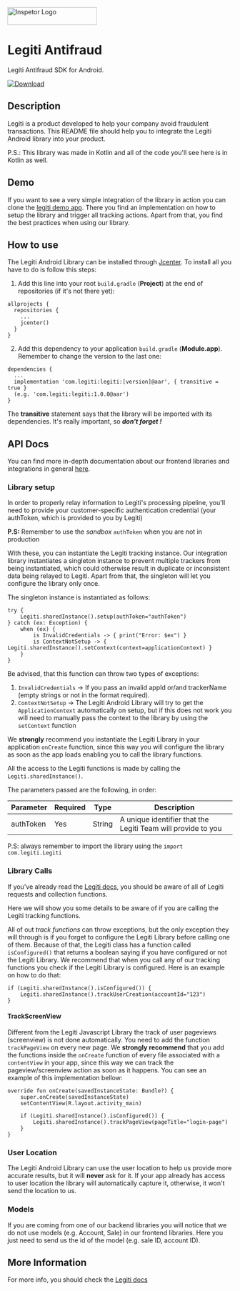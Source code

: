
<p>
 <img src="https://inspetor-assets.s3-sa-east-1.amazonaws.com/images/inspetor-logo.png" width="200" height="40" alt="Inspetor Logo">
</p>

# Legiti Antifraud
Legiti Antifraud SDK for Android.

[ ![Download](https://api.bintray.com/packages/legiti/legiti-android/legiti/images/download.svg) ](https://bintray.com/legiti/legiti-android/legiti/_latestVersion)

## Description
Legiti is a product developed to help your company avoid fraudulent transactions. This README file should help you to integrate the Legiti Android library into your product. 

P.S.: This library was made in Kotlin and all of the code you'll see here is in Kotlin as well.

## Demo
If you want to see a very simple integration of the library in action you can clone the [legiti demo app](https://github.com/legiti/legiti-android-demo-app). There you find an implementation on how to setup the library and trigger all tracking actions. Apart from that, you find the best practices when using our library.

## How to use
The Legiti Android Library can be installed through [Jcenter](https://jcenter.bintray.com/). To install all you have to do is follow this steps:

1. Add this line into your root `build.gradle` (**Project**) at the end of repositories (if it's not there yet):
```
allprojects {
  repositories {
    ...
    jcenter()
  }
}
```
2. Add this dependency to your application `build.gradle` (**Module.app**). Remember to change the version to the last one:
```
dependencies {
  ...
  implementation 'com.legiti:legiti:[version]@aar', { transitive = true }
  (e.g. 'com.legiti:legiti:1.0.0@aar')
}
```

The **transitive** statement says that the library will be imported with its dependencies. It's really important, so ***don't forget !***

## API Docs
You can find more in-depth documentation about our frontend libraries and integrations in general [here](https://docs.legiti.com).

### Library setup
In order to properly relay information to Legiti's processing pipeline, you'll need to provide your customer-specific authentication credential (your authToken, which is provided to you by Legiti)

**P.S:** Remember to use the *sandbox* `authToken` when you are not in production

With these, you can instantiate the Legiti tracking instance. Our integration library instantiates a singleton instance to prevent multiple trackers from being instantiated, which could otherwise result in duplicate or inconsistent data being relayed to Legiti. Apart from that, the singleton will let you configure the library only once.

The singleton instance is instantiated as follows:

```
try {
    Legiti.sharedInstance().setup(authToken="authToken")
} catch (ex: Exception) {
    when (ex) {
        is InvalidCredentials -> { print("Error: $ex") }
        is ContextNotSetup -> { Legiti.sharedInstance().setContext(context=applicationContext) }
    }
}
```

Be advised, that this function can throw two types of exceptions:

1. `InvalidCredentials` -> If you pass an invalid appId or/and trackerName (empty strings or not in the format required).
2. `ContextNotSetup` -> The Legiti Android Library will try to get the `ApplicationContext` automatically on setup, but if this does not work you will need to manually pass the context to the library by using the `setContext` function

We **strongly** recommend you instantiate the Legiti Library in your application `onCreate` function, since this way you will configure the library as soon as the app loads enabling you to call the library functions.

All the access to the Legiti functions is made by calling the `Legiti.sharedInstance()`.

The parameters passed are the following, in order:

Parameter | Required | Type | Description
--------- | -------- | ---- | -----------
authToken       | Yes | String  | A unique identifier that the Legiti Team will provide to you

P.S: always remember to import the library using the `import com.legiti.Legiti`

### Library Calls
If you've already read the [Legiti docs](https://docs.legiti.com), you should be aware of all of Legiti requests and collection functions.

Here we will show you some details to be aware of if you are calling the Legiti tracking functions.

All of out *track functions* can throw exceptions, but the only exception they will through is if you forget to configure the Legiti Library before calling one of them. Because of that, the Legiti class has a function called `isConfigured()` that returns a boolean saying if you have configured or not the Legiti Library. We recommend that when you call any of our tracking functions you check if the Legiti Library is configured. Here is an example on how to do that:

```
if (Legiti.sharedInstance().isConfigured()) {
    Legiti.sharedInstance().trackUserCreation(accountId="123")
}
```

#### TrackScreenView
Different from the Legiti Javascript Library the track of user pageviews (screenview) is not done automatically. You need to add the function `trackPageView` on every new page.
We **strongly recommend** that you add the functions inside the `onCreate` function of every file associated with a `contentView` in your app, since this way we can track the pageview/screenview action as soon as it happens. You can see an example of this implementation bellow:

```
override fun onCreate(savedInstanceState: Bundle?) {
    super.onCreate(savedInstanceState)
    setContentView(R.layout.activity_main)

    if (Legiti.sharedInstance().isConfigured()) {
        Legiti.sharedInstance().trackPageView(pageTitle="login-page")
    }
}
```

### User Location
The Legiti Android Library can use the user location to help us provide more accurate results, but it will **never** ask for it. If your app already has access to user location the library will automatically capture it, otherwise, it won't send the location to us.

### Models
If you are coming from one of our backend libraries you will notice that we do not use models (e.g. Account, Sale) in our frontend libraries. Here you just need to send us the id of the model (e.g. sale ID, account ID).

## More Information
For more info, you should check the [Legiti docs](https://docs.legiti.com)
